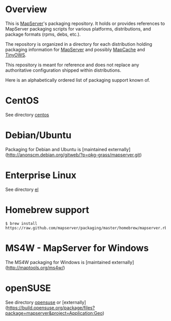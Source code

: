 Overview
========

This is [MapServer](http://mapserver.org)'s packaging repository. It holds 
or provides references to MapServer packaging scripts for various platforms, 
distributions, and package formats (rpms, debs, etc.).

The repository is organized in a directory for each distribution holding 
packaging information for [MapServer](https://github.com/mapserver/mapserver) 
and possibly [MapCache](https://github.com/mapserver/mapcache) and 
[TinyOWS](https://github.com/mapserver/tinyows).

This repository is meant for reference and does not replace any authoritative 
configuration shipped within distributions.

Here is an alphabetically ordered list of packaging support known of.

CentOS
======

See directory [centos](centos)

Debian/Ubuntu
=============

Packaging for Debian and Ubuntu is [maintained externally]
(http://anonscm.debian.org/gitweb/?p=pkg-grass/mapserver.git)

Enterprise Linux
================

See directory [el](el)

Homebrew support
================

```
$ brew install https://raw.github.com/mapserver/packaging/master/homebrew/mapserver.rb
```

MS4W - MapServer for Windows
============================

The MS4W packaging for Windows is [maintained externally] 
(http://maptools.org/ms4w/)

openSUSE
========

See directory [opensuse](opensuse) or [externally]
(https://build.opensuse.org/package/files?package=mapserver&project=Application:Geo)
